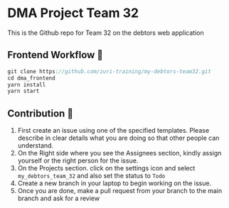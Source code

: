# DMA Project Team 32

This is the Github repo for Team 32 on the debtors web application

## Frontend Workflow 🍃

```js
git clone https://github.com/zuri-training/my-debtors-team32.git
cd dma_frontend
yarn install
yarn start
```

## Contribution 🛂

1. First create an issue using one of the specified templates. Please describe in clear details what you are doing so that other people can understand.
2. On the Right side where you see the Assignees section, kindly assign yourself or the right person for the issue.
3. On the Projects section. click on the settings icon and select `my_debtors_team_32` and also set the status to `Todo`
4. Create a new branch in your laptop to begin working on the issue.
5. Once you are done, make a pull request from your branch to the main branch and ask for a review
